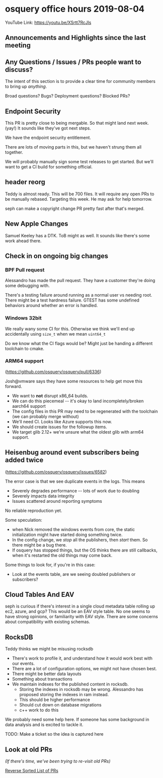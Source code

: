 # osquery office hours 2019-08-04

YouTube Link: https://youtu.be/XSrtt7RcJIs

## Announcements and Highlights since the last meeting

## Any Questions / Issues / PRs people want to discuss?

The intent of this section is to provide a clear time for community
members to bring up _anything_.

Broad questions? Bugs? Deployment questions? Blocked PRs?

## Endpoint Security

This PR is pretty close to being mergable. So that might land next
week. (yay!) It sounds like they've got next steps.

We have the endpoint security entitlement.

There are lots of moving parts in this, but we haven't strung them all
together.

We will probably manually sign some test releases to get started. But
we'll want to get a CI build for something official.

## header reorg

Teddy is almost ready. This will be 700 files. It will require any
open PRs to be manually rebased. Targeting this week. He may ask for
help tomorrow.

seph can make a copyright change PR pretty fast after that's merged.

## New Apple Changes

Samuel Keeley has a DTK. ToB might as well. It sounds like there's
some work ahead there.

## Check in on ongoing big changes

### BPF Pull request

Alessandro has made the pull request. They have a customer they're
doing some debugging with.

There's a testing failure around running as a normal user vs needing
root. There might be a test hardness failure. GTEST has some undefined
behaviors around whether an error is handled.

### Windows 32bit

We really wany some CI for this. Otherwise we think we'll end up
accidentally using `size_t` when we mean `uint64_t`

Do we know what the CI flags would be? Might just be handing a
different toolchain to cmake.

### ARM64 support

(https://github.com/osquery/osquery/pull/6336)

Josh@vmware says they have some resources to help get move this
forward.

* We want to **not** disrupt x86_64 builds.
* We can do this piecemeal -- it's okay to land incompletely/broken aarch64 support
* The config files in this PR may need to be regenerated with the
  toolchain (we can probably merge without)
* We'll need CI. Looks like Azure supports this now.
* We should create issues for the followup items.
* We target glib 2.12+ we're unsure what the oldest glib with arm64 support.

## Heisenbug around event subscribers being added twice

(https://github.com/osquery/osquery/issues/6582)

The error case is that we see duplicate events in the logs. This means
- Severely degrades performance -- lots of work due to doubling
- Severely impacts data integrity
- Issues scattered around reporting symptoms

No reliable reproduction yet.

Some speculation:
* when Nick removed the windows events from core, the static
  initialization might have started doing something twice.
* In the config change, we _stop_ all the publishers, then _start_
  them. So there might be a bug there.
* If osquery has stopped things, but the OS thinks there are still
  callbacks, when it's restarted the old things may come back.

Some things to look for, if you're in this case:
* Look at the events table, are we seeing doubled publishers or
  subscribers?


## Cloud Tables And EAV

seph is curious if there's interest in a single cloud metadata table
rolling up ec2, azure, and gcp? This would be an EAV style table. No
one seems to have strong opinions, or familiarity with EAV
style. There are some concerns about compatibility with existing
schemas.

## RocksDB

Teddy thinks we might be misusing rocksdb
* There's work to profile it, and understand how it would work best with our events.
* There are a lot of configuration options, we might not have chosen best.
* There might be better data layouts
* Something about transactions
* We maintain indexes for the published content in rocksdb.
  - Storing the indexes in rocksdb may be wrong. Alessandro has
    proposed storing the indexes in ram instead.
  - This should be higher performance
  - Should cut down on database migrations
  - c++ work to do this

We probably need some help here. If someone has some background in
data analysis and is excited to tackle it.

TODO: Make a ticket so the idea is captured here

## Look at old PRs

_(If there's time, we've been trying to re-visit old PRs)_

[Reverse Sorted List of PRs](https://github.com/osquery/osquery/pulls?q=is%3Apr+is%3Aopen+sort%3Acreated-asc)
